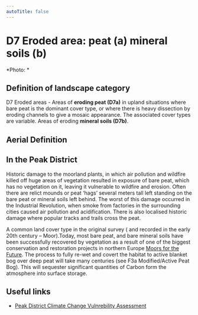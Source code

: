```yaml
---
autoTitle: false
---
```


# D7 Eroded area: peat (a) mineral soils (b)


*Photo: *

## Definition of landscape category

D7 Eroded areas - Areas of **eroding peat (D7a)** in upland situations where bare peat is the dominant cover type, or where there is heavy dissection by eroding channels to give a mosaic appearance. The associated cover types are variable. Areas of eroding **mineral soils (D7b)**.

## Aerial Definition



## In the Peak District
Historic damage to the moorland plants, in which air pollution and wildfire killed off huge areas of vegetation resulted in exposure of bare peat, which has no vegetation on it, leaving it vulnerable to wildfire and erosion. Often there are relict mounds or peat ‘hags’ several meters tall left standing on the bare peat or mineral soils left behind. The worst of this damage occurred in the Industrial Revolution, when smoke from factories in the surrounding cities caused air pollution and acidification. There is also localised historic damage where popular tracks and trails cross the peat.

A common land cover type in the original survey ( and recorded in the early 20th century – Moor).Today, most bare peat, and bare mineral soils have been successfully recovered by vegetation as a result of one of the biggest conservation and restoration projects in northern Europe [Moors for the Future](https://www.moorsforthefuture.org.uk/). The process to fully re-wet and covert the habitat to active blanket bog over deep peat will take many centuries (see F3a Modified/Active Peat Bog). This will sequester significant quantities of Carbon form the atmosphere into surface storage. 

## Useful links

* [Peak District Climate Change Vulnrebility Assessment](https://reports.peakdistrict.gov.uk/ccva/docs/assessments/habitats/habitats.html)